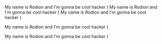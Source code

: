 My name is Rodion and I'm gonna be cool hacker )
My name is Rodion and I'm gonna be cool hacker )
My name is Rodion and I'm gonna be cool hacker )

My name is Rodion and I'm gonna be cool hacker )

My name is Rodion and I'm gonna be cool hacker )


